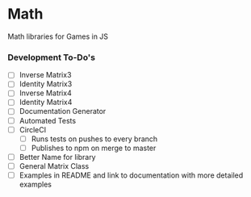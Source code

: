 # Math
Math libraries for Games in JS

### Development To-Do's

- [ ] Inverse Matrix3
- [ ] Identity Matrix3
- [ ] Inverse Matrix4
- [ ] Identity Matrix4
- [ ] Documentation Generator
- [ ] Automated Tests
- [ ] CircleCI
	- [ ] Runs tests on pushes to every branch
	- [ ] Publishes to npm on merge to master
- [ ] Better Name for library
- [ ] General Matrix Class
- [ ] Examples in README and link to documentation with more detailed examples
